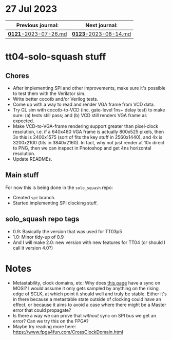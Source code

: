 # 27 Jul 2023

| Previous journal: | Next journal: |
|-|-|
| [**0121**-2023-07-26.md](./0121-2023-07-26.md) | [**0123**-2023-08-14.md](./0123-2023-08-14.md) |

# tt04-solo-squash stuff

## Chores

*   After implementing SPI and other improvements, make sure it's possible to test them
    with the Verilator sim.
*   Write better cocotb and/or Verilog tests.
*   Come up with a way to read and render VGA frame from VCD data.
*   Try GL sim with cocotb-to-VCD (inc. gate-level 1ns+ delay test) to make sure:
    (a) tests still pass; and (b) VCD still renders VGA frame as expected.
*   Make VCD-to-VGA-frame rendering support greater than pixel-clock resolution,
    i.e. if a 640x480 VGA frame is actually 800x525 pixels, then 3x this is
    2400x1575 (sort of fits the key stuff in 2560x1440), and 4x is 3200x2100 (fits
    in 3840x2160). In fact, why not just render at 10x direct to PNG, then we can inspect
    in Photoshop and get 4ns horizontal resolution.
*   Update READMEs.

## Main stuff

For now this is being done in the `solo_squash` repo:

*   Created `spi` branch.
*   Started implementing SPI clocking stuff.

## solo_squash repo tags

*   0.9: Basically the version that was used for TT03p5
*   1.0: Minor tidy-up of 0.9
*   And I will make 2.0: new version with new features for TT04
    (or should I call it version 4.0?)

# Notes

*   Metastability, clock domains, etc: Why does
    [this page](https://www.fpga4fun.com/SPI2.html) have a sync on MOSI? I would assume it only gets sampled by anything on the
    rising edge of SCLK, at which point it should well and truly be
    stable. Either it's in there because a metastable state outside
    of clocking could have an effect, or because it aims to avoid a
    case where there might be a Master error that could propagate?
*   Is there a way we can prove that *without* sync on SPI bus we get
    an error? Can we try this on the FPGA?
*   Maybe try reading more here: https://www.fpga4fun.com/CrossClockDomain.html
